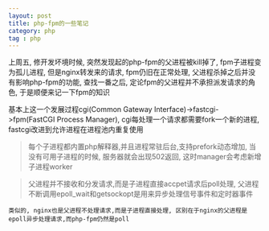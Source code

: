 ```yaml
---
layout: post
title: php-fpm的一些笔记
category: php
tag : php
---
```


上周五, 修开发坏境时候, 突然发现起的php-fpm的父进程被kill掉了, fpm子进程变为孤儿进程, 但是nginx转发来的请求, fpm仍旧在正常处理, 父进程杀掉之后并没有影响php-fpm的功能, 查找一番之后, 定论fpm的父进程并不承担派发请求的角色, 于是顺便来记一下fpm的知识  

基本上这一个发展过程cgi(Common Gateway Interface)->fastcgi->fpm(FastCGI Process Manager), cgi每处理一个请求都需要fork一个新的进程, fastcgi改进到允许进程在进程池内重复使用  

>每个子进程都内置php解释器,并且进程常驻后台,支持prefork动态增加, 当没有可用子进程的时候, 服务器就会出现502返回, 这时manager会考虑新增子进程worker    

>父进程并不接收和分发请求,而是子进程直接accpet请求后poll处理, 父进程不断调用epoll_wait和getsockopt是用来异步处理信号事件和定时器事件  

`类似的, nginx也是父进程不处理请求,而是子进程直接处理, 区别在于nginx的父进程是epoll异步处理请求,而php-fpm仍然是poll`  



